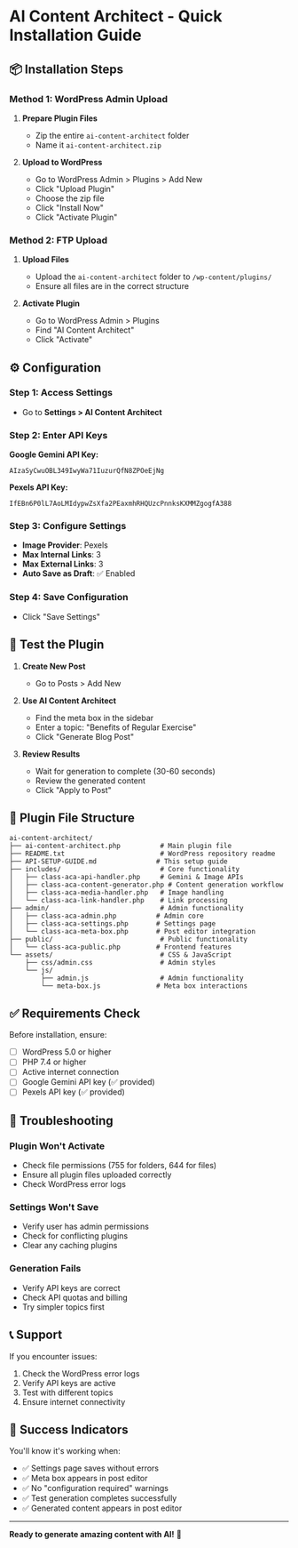 <!-- @format -->

# AI Content Architect - Quick Installation Guide

## 📦 Installation Steps

### Method 1: WordPress Admin Upload

1. **Prepare Plugin Files**

   - Zip the entire `ai-content-architect` folder
   - Name it `ai-content-architect.zip`

2. **Upload to WordPress**
   - Go to WordPress Admin > Plugins > Add New
   - Click "Upload Plugin"
   - Choose the zip file
   - Click "Install Now"
   - Click "Activate Plugin"

### Method 2: FTP Upload

1. **Upload Files**

   - Upload the `ai-content-architect` folder to `/wp-content/plugins/`
   - Ensure all files are in the correct structure

2. **Activate Plugin**
   - Go to WordPress Admin > Plugins
   - Find "AI Content Architect"
   - Click "Activate"

## ⚙️ Configuration

### Step 1: Access Settings

- Go to **Settings > AI Content Architect**

### Step 2: Enter API Keys

**Google Gemini API Key:**

```
AIzaSyCwuOBL349IwyWa71IuzurQfN8ZPOeEjNg
```

**Pexels API Key:**

```
IfEBn6P0lL7AoLMIdypwZsXfa2PEaxmhRHQUzcPnnksKXMMZgogfA388
```

### Step 3: Configure Settings

- **Image Provider**: Pexels
- **Max Internal Links**: 3
- **Max External Links**: 3
- **Auto Save as Draft**: ✅ Enabled

### Step 4: Save Configuration

- Click "Save Settings"

## 🧪 Test the Plugin

1. **Create New Post**

   - Go to Posts > Add New

2. **Use AI Content Architect**

   - Find the meta box in the sidebar
   - Enter a topic: "Benefits of Regular Exercise"
   - Click "Generate Blog Post"

3. **Review Results**
   - Wait for generation to complete (30-60 seconds)
   - Review the generated content
   - Click "Apply to Post"

## 📁 Plugin File Structure

```
ai-content-architect/
├── ai-content-architect.php          # Main plugin file
├── README.txt                        # WordPress repository readme
├── API-SETUP-GUIDE.md               # This setup guide
├── includes/                         # Core functionality
│   ├── class-aca-api-handler.php     # Gemini & Image APIs
│   ├── class-aca-content-generator.php # Content generation workflow
│   ├── class-aca-media-handler.php   # Image handling
│   └── class-aca-link-handler.php    # Link processing
├── admin/                            # Admin functionality
│   ├── class-aca-admin.php          # Admin core
│   ├── class-aca-settings.php       # Settings page
│   └── class-aca-meta-box.php       # Post editor integration
├── public/                           # Public functionality
│   └── class-aca-public.php         # Frontend features
└── assets/                           # CSS & JavaScript
    ├── css/admin.css                 # Admin styles
    └── js/
        ├── admin.js                  # Admin functionality
        └── meta-box.js              # Meta box interactions
```

## ✅ Requirements Check

Before installation, ensure:

- [ ] WordPress 5.0 or higher
- [ ] PHP 7.4 or higher
- [ ] Active internet connection
- [ ] Google Gemini API key (✅ provided)
- [ ] Pexels API key (✅ provided)

## 🔧 Troubleshooting

### Plugin Won't Activate

- Check file permissions (755 for folders, 644 for files)
- Ensure all plugin files uploaded correctly
- Check WordPress error logs

### Settings Won't Save

- Verify user has admin permissions
- Check for conflicting plugins
- Clear any caching plugins

### Generation Fails

- Verify API keys are correct
- Check API quotas and billing
- Try simpler topics first

## 📞 Support

If you encounter issues:

1. Check the WordPress error logs
2. Verify API keys are active
3. Test with different topics
4. Ensure internet connectivity

## 🎉 Success Indicators

You'll know it's working when:

- ✅ Settings page saves without errors
- ✅ Meta box appears in post editor
- ✅ No "configuration required" warnings
- ✅ Test generation completes successfully
- ✅ Generated content appears in post editor

---

**Ready to generate amazing content with AI!** 🚀
